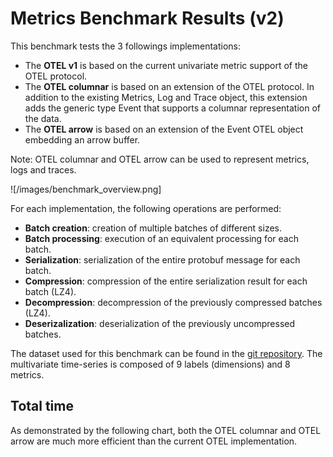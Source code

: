 # Metrics Benchmark Results (v2)

This benchmark tests the 3 followings implementations:
* The **OTEL v1**  is based on the current univariate metric support of the OTEL protocol.
* The **OTEL columnar** is based on an extension of the OTEL protocol. In addition to the existing Metrics, Log and Trace object, this extension adds the generic type Event that supports a columnar representation of the data.
* The **OTEL arrow** is based on an extension of the Event OTEL object embedding an arrow buffer.

Note: OTEL columnar and OTEL arrow can be used to represent metrics, logs and traces.

![/images/benchmark_overview.png]

For each implementation, the following operations are performed:
* **Batch creation**: creation of multiple batches of different sizes.
* **Batch processing**: execution of an equivalent processing for each batch.
* **Serialization**: serialization of the entire protobuf message for each batch.
* **Compression**: compression of the entire serialization result for each batch (LZ4).
* **Decompression**: decompression of the previously compressed batches (LZ4).
* **Deserizalization**: deserialization of the previously uncompressed batches.

The dataset used for this benchmark can be found in the [git repository](https://github.com/lquerel/otel-multivariate-time-series). The multivariate time-series is composed of 9 labels (dimensions) and 8 metrics.

## Total time
As demonstrated by the following chart, both the OTEL columnar and OTEL arrow are much more efficient than the current OTEL implementation.